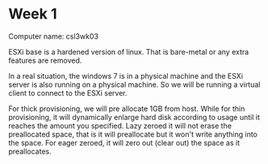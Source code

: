 # Week 1
Computer name: csl3wk03

ESXi base is a hardened version of linux. That is bare-metal or any extra features are removed.

In a real situation, the windows 7 is in a physical machine and the ESXi server is also running on a physical machine. So we will be running a virtual client to connect to the ESXi server.

For thick provisioning, we will pre allocate 1GB from host. While for thin provisioning, it will dynamically enlarge hard disk according to usage until it reaches the amount you specified. Lazy zeroed it will not erase the preallocated space, that is it will preallocate but it won't write anything into the space. For eager zeroed, it will zero out (clear out) the space as it preallocates.
